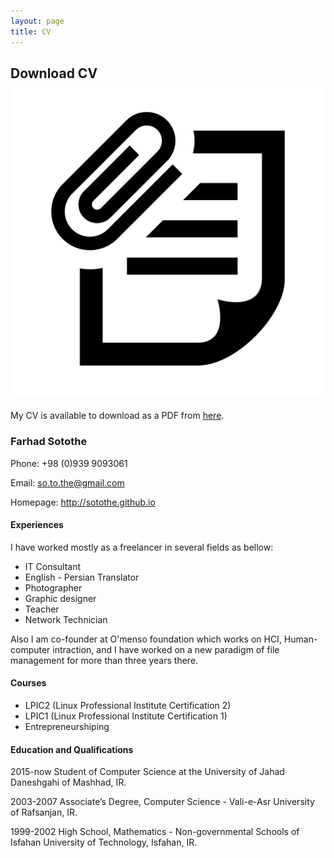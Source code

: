 ```yaml
---
layout: page
title: CV
---
```


## Download CV <img class="img-lrgicon" src="/public/images/iconmonstr-note-30-icon.svg">

My CV is available to download as a PDF from [here](/public/downloads/Farhad_Sotothe_CV.pdf).

### Farhad Sotothe

Phone:  +98 (0)939 9093061

Email:  so.to.the@gmail.com

Homepage: http://sotothe.github.io


#### Experiences

I have worked mostly as a freelancer in several fields as bellow:

+ IT Consultant
+ English - Persian Translator
+ Photographer
+ Graphic designer
+ Teacher
+ Network Technician

Also I am co-founder at O'menso foundation which works on HCI, Human-computer intraction, and I have worked on a new paradigm of file management for more than three years there.


#### Courses

+ LPIC2 (Linux Professional Institute Certification 2)
+ LPIC1 (Linux Professional Institute Certification 1)
+ Entrepreneurshiping


#### Education and Qualifications

2015-now Student of Computer Science at the University of Jahad Daneshgahi of Mashhad, IR.

2003-2007 Associate’s Degree, Computer Science - Vali-e-Asr University of Rafsanjan, IR.

1999-2002 High School, Mathematics - Non-governmental Schools of Isfahan University of Technology, Isfahan, IR.
